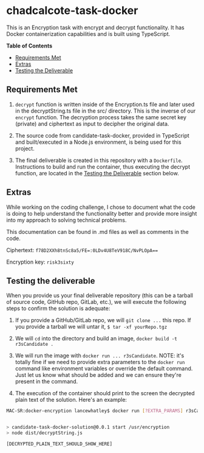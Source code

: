 # chadcalcote-task-docker

This is an Encryption task with encrypt and decrypt functionality. It has Docker containerization capabilities and is built using TypeScript.

**Table of Contents**
  * [Requirements Met](#Requirements-Met)
  * [Extras](#Extras)
  * [Testing the Deliverable](#Testing-the-Deliverable)

## Requirements Met

1. `decrypt` function is written inside of the Encryption.ts file and later used in the decryptString.ts file in the src/ directory. This is the inverse of our `encrypt` function. The decryption process takes the same secret key (private) and ciphertext as input to decipher the original data.
  
2. The source code from candidate-task-docker, provided in TypeScript and built/executed in a Node.js environment, is being used for this project.
   
3. The final deliverable is created in this repository with a `Dockerfile`. Instructions to build and run the container, thus executing the decrypt function, are located in the [Testing the Deliverable](#Testing-the-Deliverable) section below.

## Extras

While working on the coding challenge, I chose to document what the code is doing to help understand the functionality better and provide more insight into my approach to solving technical problems.

This documentation can be found in .md files as well as comments in the code.

Ciphertext: `f78D2XXh8tnSc8a5/FE=:0LDv4U8TeV918C/NvPLOpA==`

Encryption key: `risk3sixty`

## Testing the deliverable

When you provide us your final deliverable repository (this can be a tarball of source code, GitHub repo, GitLab, etc.), we will execute the following steps to confirm the solution is adequate:

1. If you provide a GitHub/GitLab repo, we will `git clone ...` this repo. If you provide a tarball we will untar it, `$ tar -xf yourRepo.tgz`

2. We will `cd` into the directory and build an image, `docker build -t r3sCandidate .`

3. We will run the image with `docker run ... r3sCandidate`. NOTE: it's totally fine if we need to provide extra parameters to the `docker run` command like environment variables or override the default command. Just let us know what should be added and we can ensure they're present in the command.

4. The execution of the container should print to the screen the decrypted plain text of the solution. Here's an example:

```sh
MAC-SR:docker-encryption lancewhatley$ docker run [?EXTRA_PARAMS] r3sCandidate [?OVERRIDDEN_COMMAND]


> candidate-task-docker-solution@0.0.1 start /usr/encryption
> node dist/decryptString.js

[DECRYPTED_PLAIN_TEXT_SHOULD_SHOW_HERE]
```
